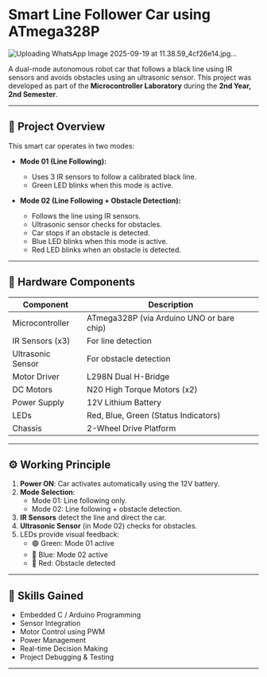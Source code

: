 # Smart Line Follower Car using ATmega328P

![Uploading WhatsApp Image 2025-09-19 at 11.38.59_4cf26e14.jpg…]()

A dual-mode autonomous robot car that follows a black line using IR sensors and avoids obstacles using an ultrasonic sensor. This project was developed as part of the **Microcontroller Laboratory** during the **2nd Year, 2nd Semester**.

---

## 🚗 Project Overview

This smart car operates in two modes:

- **Mode 01 (Line Following):**  
  - Uses 3 IR sensors to follow a calibrated black line.
  - Green LED blinks when this mode is active.

- **Mode 02 (Line Following + Obstacle Detection):**  
  - Follows the line using IR sensors.
  - Ultrasonic sensor checks for obstacles.
  - Car stops if an obstacle is detected.
  - Blue LED blinks when this mode is active.
  - Red LED blinks when an obstacle is detected.

---

## 🔧 Hardware Components

| Component              | Description                                 |
|------------------------|---------------------------------------------|
| Microcontroller        | ATmega328P (via Arduino UNO or bare chip)   |
| IR Sensors (x3)        | For line detection                          |
| Ultrasonic Sensor      | For obstacle detection                      |
| Motor Driver           | L298N Dual H-Bridge                         |
| DC Motors              | N20 High Torque Motors (x2)                 |
| Power Supply           | 12V Lithium Battery                         |
| LEDs                   | Red, Blue, Green (Status Indicators)        |
| Chassis                | 2-Wheel Drive Platform                      |

---

## ⚙️ Working Principle

1. **Power ON**: Car activates automatically using the 12V battery.
2. **Mode Selection**:
   - Mode 01: Line following only.
   - Mode 02: Line following + obstacle detection.
3. **IR Sensors** detect the line and direct the car.
4. **Ultrasonic Sensor** (in Mode 02) checks for obstacles.
5. LEDs provide visual feedback:
   - 🟢 Green: Mode 01 active
   - 🔵 Blue: Mode 02 active
   - 🔴 Red: Obstacle detected

---

## 🧠 Skills Gained

- Embedded C / Arduino Programming
- Sensor Integration
- Motor Control using PWM
- Power Management
- Real-time Decision Making
- Project Debugging & Testing

---


